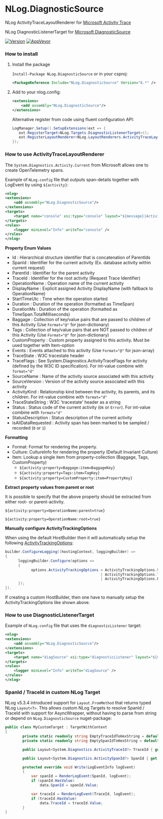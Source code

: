 # NLog.DiagnosticSource
NLog ActivityTraceLayoutRenderer for [Microsoft Activity Trace](https://github.com/dotnet/runtime/blob/master/src/libraries/System.Diagnostics.DiagnosticSource/src/ActivityUserGuide.md)

NLog DiagnosticListenerTarget for [Microsoft DiagnosticSource](https://github.com/dotnet/runtime/blob/master/src/libraries/System.Diagnostics.DiagnosticSource/src/DiagnosticSourceUsersGuide.md)

[![Version](https://badge.fury.io/nu/NLog.DiagnosticSource.svg)](https://www.nuget.org/packages/NLog.DiagnosticSource)
[![AppVeyor](https://img.shields.io/appveyor/ci/nlog/NLog-DiagnosticSource/master.svg)](https://ci.appveyor.com/project/nlog/NLog-DiagnosticSource/branch/master)

### How to install

1) Install the package

    `Install-Package NLog.DiagnosticSource` or in your csproj:

    ```xml
    <PackageReference Include="NLog.DiagnosticSource" Version="6.*" />
    ```

2) Add to your nlog.config:

    ```xml
    <extensions>
        <add assembly="NLog.DiagnosticSource"/>
    </extensions>
    ```

   Alternative register from code using fluent configuration API:
   ```csharp
   LogManager.Setup().SetupExtensions(ext => {
      ext.RegisterTarget<NLog.Targets.DiagnosticListenerTarget>();
      ext.RegisterLayoutRenderer<NLog.LayoutRenderers.ActivityTraceLayoutRenderer>();
   });
   ```

### How to use ActivityTraceLayoutRenderer
The `System.Diagnostics.Activity.Current` from Microsoft allows one to create OpenTelemetry spans. 

Example of `NLog.config` file that outputs span-details together with LogEvent by using `${activity}`:

```xml
<nlog>
<extensions>
    <add assembly="NLog.DiagnosticSource"/>
</extensions>
<targets>
    <target name="console" xsi:type="console" layout="${message}|ActivityId=${activity:property=TraceId}" />
</targets>
<rules>
    <logger minLevel="Info" writeTo="console" />
</rules>
</nlog>
```

**Property Enum Values**
- Id : Hierarchical structure identifier that is concatenation of ParentIds
- SpanId : Identifier for the current activity (Ex. database activity within current request)
- ParentId : Identifier for the parent activity
- TraceId : Identifier for the root activity (Request Trace Identifier)
- OperationName : Operation name of the current activity
- DisplayName : Explicit assigned Activity DisplayName (with fallback to OperationName)
- StartTimeUtc : Time when the operation started
- Duration : Duration of the operation (formatted as TimeSpan)
- DurationMs : Duration of the operation (formatted as TimeSpan.TotalMilliseconds)
- Baggage : Collection of key/value pairs that are passed to children of this Activity (Use `Format="@"` for json-dictionary)
- Tags : Collection of key/value pairs that are NOT passed to children of this Activity (Use `Format="@"` for json-dictionary)
- CustomProperty : Custom property assigned to this activity. Must be used together with Item-option
- Events : Events attached to this activity (Use `Format="@"` for json-array)
- TraceState : W3C tracestate header
- TraceFlags : See System.Diagnostics.ActivityTraceFlags for activity (defined by the W3C ID specification). For int-value combine with `format="d"`
- SourceName : Name of the activity source associated with this activity
- SourceVersion : Version of the activity source associated with this activity
- ActivityKind : Relationship kind between the activity, its parents, and its children. For int-value combine with `format="d"`
- TraceStateString : W3C 'tracestate' header as a string
- Status : Status code of the current activity (`Ok` or `Error`). For int-value combine with `format="d"` 
- StatusDescription : Status description of the current activity
- IsAllDataRequested : Activity span has been marked to be sampled / recorded (`0` or `1`)

**Formatting**
- Format: Format for rendering the property.
- Culture: CultureInfo for rendering the property (Default Invariant Culture)
- Item: Lookup a single item from property-collection (Baggage, Tags, CustomProperty)
  - `${activity:property=Baggage:item=BaggageKey}`
  - `${activity:property=Tags:item=TagKey}`
  - `${activity:property=CustomProperty:item=PropertyKey}`

**Extract property values from parent or root**

It is possible to specify that the above property should be extracted from either root- or parent-activity.

```
${activity:property=OperationName:parent=true}
```

```
${activity:property=OperationName:root=true}
```

**Manually configure ActivityTrackingOptions**

When using the default HostBuilder then it will automatically setup the following [ActivityTrackingOptions](https://learn.microsoft.com/en-us/dotnet/api/microsoft.extensions.logging.loggerfactoryoptions.activitytrackingoptions):
```c#
builder.ConfigureLogging((hostingContext, loggingBuilder) =>
{
      loggingBuilder.Configure(options =>
      {
            options.ActivityTrackingOptions = ActivityTrackingOptions.SpanId
                                            | ActivityTrackingOptions.TraceId
                                            | ActivityTrackingOptions.ParentId;
      });
}).
```
If creating a custom HostBuilder, then one have to manually setup the ActivityTrackingOptions like shown above.

### How to use DiagnosticListenerTarget

Example of `NLog.config` file that uses the `diagnosticListener` target:

```xml
<nlog>
<extensions>
    <add assembly="NLog.DiagnosticSource"/>
</extensions>
<targets>
    <target name="diagSource" xsi:type="diagnosticListener" layout="${message}" sourceName="nlog" eventName="${logger}" />
</targets>
<rules>
    <logger minLevel="Info" writeTo="diagSource" />
</rules>
</nlog>
```

### SpanId / TraceId in custom NLog Target
NLog v5.3.4 introduced support for `Layout.FromMethod` that returns typed NLog `Layout<T>`. This allows custom NLog Targets to resolve SpanId / TraceId with support for AsyncWrapper, without having to parse from string or depend on `NLog.DiagnosticSource` nuget-package:
```csharp
public class MyCustomTarget : TargetWithContext
{
        private static readonly string EmptyTraceIdToHexString = default(System.Diagnostics.ActivityTraceId).ToHexString();
        private static readonly string EmptySpanIdToHexString = default(System.Diagnostics.ActivitySpanId).ToHexString();

        public Layout<System.Diagnostics.ActivityTraceId?> TraceId { get; set; } = Layout<System.Diagnostics.ActivityTraceId?>.FromMethod(static evt => System.Diagnostics.Activity.Current?.TraceId is System.Diagnostics.ActivityTraceId activityTraceId && !ReferenceEquals(EmptyTraceIdToHexString, activityTraceId.ToHexString()) ? activityTraceId : null);

        public Layout<System.Diagnostics.ActivitySpanId?> SpanId { get; set; } = Layout<System.Diagnostics.ActivitySpanId?>.FromMethod(static evt => System.Diagnostics.Activity.Current?.SpanId is System.Diagnostics.ActivitySpanId activitySpanId && !ReferenceEquals(EmptySpanIdToHexString, activitySpanId.ToHexString()) ? activitySpanId : null);

        protected override void Write(LogEventInfo logEvent)
        {
            var spanId = RenderLogEvent(SpanId, logEvent);
            if (spanId.HasValue)
                data.SpanId = spanId.Value;

            var traceId = RenderLogEvent(TraceId, logEvent);
            if (traceId.HasValue)
                data.TraceId = traceId.Value;
        }
}
```





